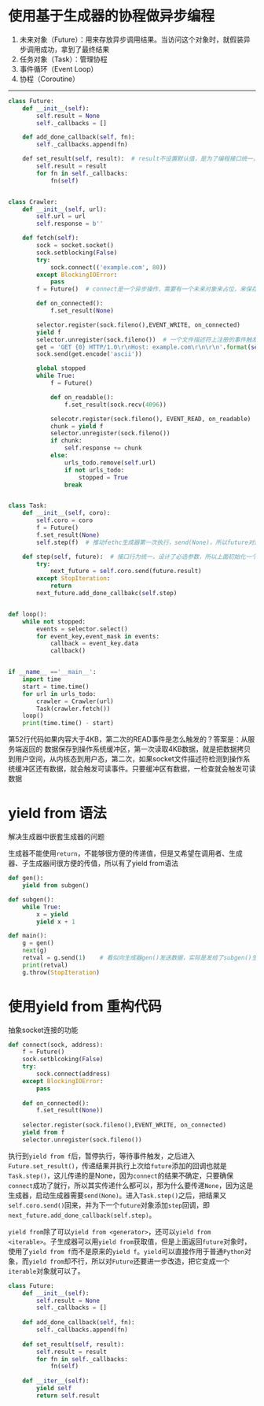 # 使用基于生成器的协程做异步编程
1. 未来对象（Future）：用来存放异步调用结果。当访问这个对象时，就假装异步调用成功，拿到了最终结果
2. 任务对象（Task）：管理协程
3. 事件循环（Event Loop）
4. 协程（Coroutine）
---
```Python
class Future:
    def __init__(self):
        self.result = None
        self._callbacks = []

    def add_done_callback(self, fn):
        self._callbacks.append(fn)

    def set_result(self, result):  # result不设置默认值，是为了编程接口统一，提供强制性的，风格规范的，统一的接口
        self.result = result
        for fn in self._callbacks:
            fn(self)


class Crawler:
    def __init__(self, url):
        self.url = url
        self.response = b''

    def fetch(self):
        sock = socket.socket()
        sock.setblocking(False)
        try:
            sock.connect(('example.com', 80))
        except BlockingIOError:
            pass
        f = Future()  # connect是一个异步操作，需要有一个未来对象来占位，来保存这个异步操作的结果

        def on_connected():
            f.set_result(None)

        selector.register(sock.fileno(),EVENT_WRITE, on_connected)
        yield f
        selector.unregister(sock.fileno())  # 一个文件描述符上注册的事件触发后，这个文件描述符就不再需要，再需要WRITE事件，需要注销后重新注册
        get = 'GET {0} HTTP/1.0\r\nHost: example.com\r\n\r\n'.format(self.url)
        sock.send(get.encode('ascii'))

        global stopped
        while True:
            f = Future()

            def on_readable():
                f.set_result(sock.recv(4096))

            selecotr.register(sock.fileno(), EVENT_READ, on_readable)
            chunk = yield f
            selector.unregister(sock.fileno())
            if chunk:
                self.response += chunk
            else:
                urls_todo.remove(self.url)
                if not urls_todo:
                    stopped = True
                break


class Task:
    def __init__(self, coro):
        self.coro = coro
        f = Future()
        f.set_result(None)
        self.step(f)  # 推动fethc生成器第一次执行，send(None)，所以future对象设置结果为None

    def step(self, future):  # 接口行为统一，设计了必选参数，所以上面初始化一个future对象
        try:
            next_future = self.coro.send(future.result)
        except StopIteration:
            return
        next_future.add_done_callbakc(self.step)


def loop():
    while not stopped:
        events = selector.select()
        for event_key,event_mask in events:
            callback = event_key.data
            callback()


if __name__ =='__main__':
    import time
    start = time.time()
    for url in urls_todo:
        crawler = Crawler(url)
        Task(crawler.fetch())
    loop()
    print(time.time() - start)
```
第52行代码如果内容大于4KB，第二次的READ事件是怎么触发的？答案是：从服务端返回的 数据保存到操作系统缓冲区，第一次读取4KB数据，就是把数据拷贝到用户空间，从内核态到用户态，第二次，如果socket文件描述符检测到操作系统缓冲区还有数据，就会触发可读事件。只要缓冲区有数据，一检查就会触发可读数据
# yield from 语法
解决生成器中嵌套生成器的问题


生成器不能使用`return`，不能够很方便的传递值，但是又希望在调用者、生成器、子生成器间很方便的传值，所以有了yield from语法
```Python
def gen():
    yield from subgen()

def subgen():
    while True:
        x = yield 
        yield x + 1

def main():
    g = gen()
    next(g)
    retval = g.send(1)    # 看似向生成器gen()发送数据，实际是发给了subgen()生成器 yield from 在gen()内部，为main()和subgen()开辟了双向的通信通道
    print(retval)
    g.throw(StopIteration)
```
# 使用yield from 重构代码
抽象socket连接的功能
```Python
def connect(sock, address):
    f = Future()
    sock.setblcoking(False)
    try:
        sock.connect(address)
    except BlockingIOError:
        pass
    
    def on_connected():
        f.set_result(None))
    
    selector.register(sock.fileno(),EVENT_WRITE, on_connected)
    yield from f
    selector.unregister(sock.fileno())
```
执行到`yield from f`后，暂停执行，等待事件触发，之后进入`Future.set_result()`，传递结果并执行上次给`future`添加的回调也就是`Task.step()`，这儿传递的是None，因为`connect`的结果不确定，只要确保`connect`成功了就行，所以其实传递什么都可以，那为什么要传递`None`，因为这是生成器，启动生成器需要`send(None)`。进入`Task.step()`之后，把结果又`self.coro.send()`回来，并为下一个`future`对象添加`step`回调，即`next_future.add_done_callback(self.step)`。

`yield from`除了可以`yield from <generator>`，还可以`yield from <iterable>`。子生成器可以用`yield from`获取值，但是上面返回`future`对象时，使用了`yield from f`而不是原来的`yield f`。`yield`可以直接作用于普通`Python`对象，而`yield from`却不行，所以对`Future`还要进一步改造，把它变成一个`iterable`对象就可以了。
```Python
class Future:
    def __init__(self):
        self.result = None
        self._callbacks = []
    
    def add_done_callback(self, fn):
        self._callbacks.append(fn)
    
    def set_result(self, result):
        self.result = result
        for fn in self._callbacks:
            fn(self)
    
    def __iter__(self):
        yield self
        return self.result
```

